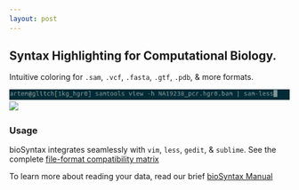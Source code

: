 ```yaml
---
layout: post
---
```


## Syntax Highlighting for Computational Biology.

Intuitive coloring for `.sam`, `.vcf`, `.fasta`, `.gtf`, `.pdb`, & more formats.

![Example less command](images/sam-less_command.gif)
[<img src="http://biosyntax.org/assets/images/sam-less-small.gif">](images/screens/sam-less.png)

### Usage

bioSyntax integrates seamlessly with `vim`, `less`, `gedit`, & `sublime`. See the complete [file-format compatibility matrix](man#supported-file-formats)

To learn more about reading your data, read our brief [bioSyntax Manual](man)